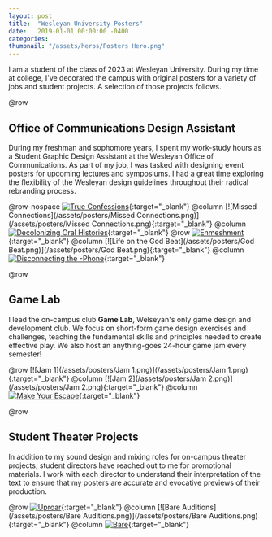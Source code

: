 ```yaml
---
layout: post
title:  "Wesleyan University Posters"
date:   2019-01-01 00:00:00 -0400
categories: 
thumbnail: "/assets/heros/Posters Hero.png"
---
```

I am a student of the class of 2023 at Wesleyan University. During my time at college, I've decorated the campus with original posters for a variety of jobs and student projects. A selection of those projects follows.

@row
## Office of Communications Design Assistant

During my freshman and sophomore years, I spent my work-study hours as a Student Graphic Design Assistant at the Wesleyan Office of Communications. As part of my job, I was tasked with designing event posters for upcoming lectures and symposiums. I had a great time exploring the flexibility of the Wesleyan design guidelines throughout their radical rebranding process.

@row-nospace
[![True Confessions](/assets/posters/Brexit.png)](/assets/posters/Brexit.png){:target="_blank"}
@column
[![Missed Connections](/assets/posters/Missed Connections.png)](/assets/posters/Missed Connections.png){:target="_blank"}
@column
[![Decolonizing Oral Histories](/assets/posters/Decolonizing.png)](/assets/posters/Decolonizing.png){:target="_blank"}
@row
[![Enmeshment](/assets/posters/Enmeshment.png)](/assets/posters/Enmeshment.png){:target="_blank"}
@column
[![Life on the God Beat](/assets/posters/God Beat.png)](/assets/posters/God Beat.png){:target="_blank"}
@column
[![Disconnecting the -Phone](/assets/posters/Phone.png)](/assets/posters/Phone.png){:target="_blank"}

@row
## Game Lab

I lead the on-campus club **Game Lab**, Welseyan's only game design and development club. We focus on short-form game design exercises and challenges, teaching the fundamental skills and principles needed to create effective play. We also host an anything-goes 24-hour game jam every semester!

@row
[![Jam 1](/assets/posters/Jam 1.png)](/assets/posters/Jam 1.png){:target="_blank"}
@column
[![Jam 2](/assets/posters/Jam 2.png)](/assets/posters/Jam 2.png){:target="_blank"}
@column
[![Make Your Escape](/assets/posters/Escape.png)](/assets/posters/Escape.png){:target="_blank"}

@row
## Student Theater Projects

In addition to my sound design and mixing roles for on-campus theater projects, student directors have reached out to me for promotional materials. I work with each director to understand their interpretation of the text to ensure that my posters are accurate and evocative previews of their production.

@row
[![Uproar](/assets/posters/Uproar.png)](/assets/posters/Uproar.png){:target="_blank"}
@column
[![Bare Auditions](/assets/posters/Bare Auditions.png)](/assets/posters/Bare Auditions.png){:target="_blank"}
@column
[![Bare](/assets/posters/Bare.png)](/assets/posters/Bare.png){:target="_blank"}
